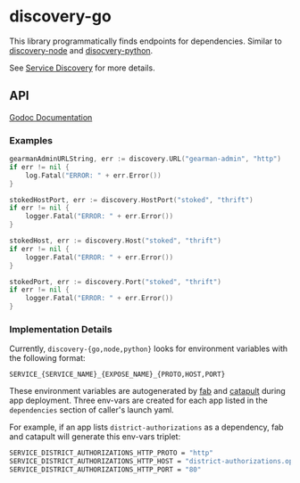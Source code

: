 # discovery-go

This library programmatically finds endpoints for dependencies. Similar to [discovery-node](https://github.com/Clever/discovery-node) and [disocvery-python](https://github.com/Clever/discovery-python).


See [Service Discovery](https://clever.atlassian.net/wiki/spaces/ENG/pages/116686857/Discovery) for more details.


## API

[Godoc Documentation](http://godoc.org/github.com/Clever/discovery-go)

### Examples

```go
gearmanAdminURLString, err := discovery.URL("gearman-admin", "http")
if err != nil {
    log.Fatal("ERROR: " + err.Error())
}

stokedHostPort, err := discovery.HostPort("stoked", "thrift")
if err != nil {
    logger.Fatal("ERROR: " + err.Error())
}

stokedHost, err := discovery.Host("stoked", "thrift")
if err != nil {
    logger.Fatal("ERROR: " + err.Error())
}

stokedPort, err := discovery.Port("stoked", "thrift")
if err != nil {
    logger.Fatal("ERROR: " + err.Error())
}
```

### Implementation Details

Currently, `discovery-{go,node,python}` looks for environment variables with the following format:

```
SERVICE_{SERVICE_NAME}_{EXPOSE_NAME}_{PROTO,HOST,PORT}
```

These environment variables are autogenerated by [fab](http://github.com/Clever/fabulaws) and [catapult](http://github.com/Clever/catapult) during app deployment.  Three env-vars are created for each app listed in the `dependencies` section of caller's launch yaml.

For example, if an app lists `district-authorizations` as a dependency, fab and catapult will generate this env-vars triplet:

```bash
SERVICE_DISTRICT_AUTHORIZATIONS_HTTP_PROTO = "http"
SERVICE_DISTRICT_AUTHORIZATIONS_HTTP_HOST = "district-authorizations.ops.clever.com"
SERVICE_DISTRICT_AUTHORIZATIONS_HTTP_PORT = "80"
```

